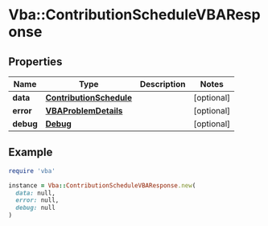 # Vba::ContributionScheduleVBAResponse

## Properties

| Name | Type | Description | Notes |
| ---- | ---- | ----------- | ----- |
| **data** | [**ContributionSchedule**](ContributionSchedule.md) |  | [optional] |
| **error** | [**VBAProblemDetails**](VBAProblemDetails.md) |  | [optional] |
| **debug** | [**Debug**](Debug.md) |  | [optional] |

## Example

```ruby
require 'vba'

instance = Vba::ContributionScheduleVBAResponse.new(
  data: null,
  error: null,
  debug: null
)
```

